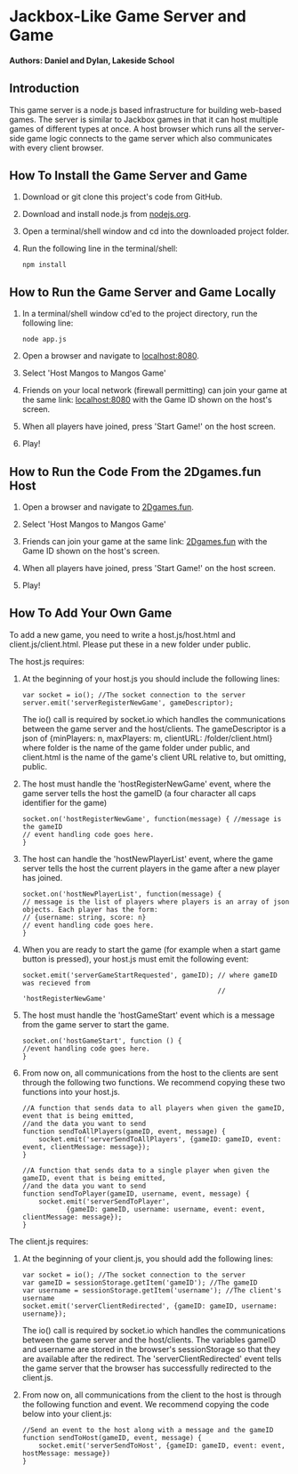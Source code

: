 # Jackbox-Like Game Server and Game
#### Authors: Daniel and Dylan, Lakeside School 

## Introduction
This game server is a node.js based infrastructure for building web-based games. The server is similar
to Jackbox games in that it can host multiple games of different types at once. A host browser which 
runs all the server-side game logic connects to the game server which also communicates with every 
client browser. 

## How To Install the Game Server and Game
1. Download or git clone this project's code from GitHub. 

2. Download and install node.js from [nodejs.org](https://nodejs.org). 

3. Open a terminal/shell window and cd into the downloaded project folder. 

4. Run the following line in the terminal/shell:
    ``` 
    npm install
    ```

## How to Run the Game Server and Game Locally
1. In a terminal/shell window cd'ed to the project directory, run the following line:
    ```
    node app.js
    ```
2. Open a browser and navigate to [localhost:8080](http://localhost:8080/).

3. Select 'Host Mangos to Mangos Game'

4. Friends on your local network (firewall permitting) can join your game at the same link: 
    [localhost:8080](http://localhost:8080/) with the Game ID shown on the host's screen. 

5. When all players have joined, press 'Start Game!' on the host screen.

6. Play! 

## How to Run the Code From the 2Dgames.fun Host

1. Open a browser and navigate to [2Dgames.fun](https://2dgames.fun).

2. Select 'Host Mangos to Mangos Game'

3. Friends can join your game at the same link: 
    [2Dgames.fun](https://2dgames.fun) with the Game ID shown on the host's screen. 

4. When all players have joined, press 'Start Game!' on the host screen.

5. Play! 

## How To Add Your Own Game
To add a new game, you need to write a host.js/host.html and client.js/client.html. Please put these 
in a new folder under public.

The host.js requires:
1. At the beginning of your host.js you should include the following lines:
    ```
    var socket = io(); //The socket connection to the server
    server.emit('serverRegisterNewGame', gameDescriptor); 
    ```
    
    The io() call is required by socket.io which handles the communications between the game server and the 
    host/clients. The gameDescriptor is a json of {minPlayers: n, maxPlayers: m, clientURL: /folder/client.html}
    where folder is the name of the game folder under public, and client.html is the name of the game's 
    client URL relative to, but omitting, public.

2. The host must handle the 'hostRegisterNewGame' event, where the game server tells the host the 
    gameID (a four character all caps identifier for the game)
    ```
    socket.on('hostRegisterNewGame', function(message) { //message is the gameID
    // event handling code goes here. 
    }
    ```
    
3. The host can handle the 'hostNewPlayerList' event, where the game server tells the host the current
    players in the game after a new player has joined. 
    ```
    socket.on('hostNewPlayerList', function(message) { 
    // message is the list of players where players is an array of json objects. Each player has the form:
    // {username: string, score: n}
    // event handling code goes here. 
    }
    ```

4. When you are ready to start the game (for example when a start game button is pressed), your 
    host.js must emit the following event:
    ```
    socket.emit('serverGameStartRequested', gameID); // where gameID was recieved from
                                                     // 'hostRegisterNewGame'
    ```

5. The host must handle the 'hostGameStart' event which is a message from the game server to start the
    game.
    ```
    socket.on('hostGameStart', function () {
    //event handling code goes here. 
    }
    ```

6. From now on, all communications from the host to the clients are sent through the following two
    functions. We recommend copying these two functions into your host.js. 
    ```
    //A function that sends data to all players when given the gameID, event that is being emitted, 
    //and the data you want to send
    function sendToAllPlayers(gameID, event, message) {
        socket.emit('serverSendToAllPlayers', {gameID: gameID, event: event, clientMessage: message});
    }

    //A function that sends data to a single player when given the gameID, event that is being emitted, 
    //and the data you want to send
    function sendToPlayer(gameID, username, event, message) {
        socket.emit('serverSendToPlayer', 
	           {gameID: gameID, username: username, event: event, clientMessage: message});
    }
    ```


The client.js requires: 
1. At the beginning of your client.js, you should add the following lines: 
    ```
    var socket = io(); //The socket connection to the server
    var gameID = sessionStorage.getItem('gameID'); //The gameID
    var username = sessionStorage.getItem('username'); //The client's username 
    socket.emit('serverClientRedirected', {gameID: gameID, username: username});
    ```

    The io() call is required by socket.io which handles the communications between the game server and the 
    host/clients. The variables gameID and username are stored in the browser's sessionStorage so that they
    are available after the redirect. The 'serverClientRedirected' event tells the game server that the 
    browser has successfully redirected to the client.js. 

2. From now on, all communications from the client to the host is through the following function and
    event. We recommend copying the code below into your client.js:
    ```
    //Send an event to the host along with a message and the gameID
    function sendToHost(gameID, event, message) {
        socket.emit('serverSendToHost', {gameID: gameID, event: event, hostMessage: message})
    }
    ```
